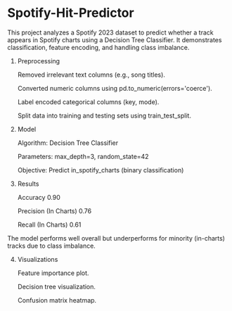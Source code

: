 # Spotify-Hit-Predictor
This project analyzes a Spotify 2023 dataset to predict whether a track appears in Spotify charts using a Decision Tree Classifier. It demonstrates classification, feature encoding, and handling class imbalance.

1. Preprocessing

      Removed irrelevant text columns (e.g., song titles).
      
      Converted numeric columns using pd.to_numeric(errors='coerce').
      
      Label encoded categorical columns (key, mode).
      
      Split data into training and testing sets using train_test_split.

2. Model

      Algorithm: Decision Tree Classifier
      
      Parameters: max_depth=3, random_state=42
      
      Objective: Predict in_spotify_charts (binary classification)

3. Results
   
      Accuracy	0.90
   
      Precision (In Charts)	0.76
   
      Recall (In Charts)	0.61

The model performs well overall but underperforms for minority (in-charts) tracks due to class imbalance.

4. Visualizations

      Feature importance plot.
      
      Decision tree visualization.
      
      Confusion matrix heatmap.
